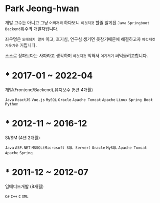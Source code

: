 # Park Jeong-hwan

개발 고수는 아니고 그냥 `어찌저찌` 하다보니 `이것저것` 할줄 알게된 `Java` `Springboot` `Backend`위주의 개발자입니다.

좌우명은 `도태되지 말자` 이고, 호기심, 연구심 생기면 못참기때문에 해결하고자 `이것저것` `기웃기웃` 거립니다.

스스로 정파보다는 사파라고 생각하며 `이것저것` 익혀서 `여기저기` 써먹을려고합니다.




# * 2017-01 ~ 2022-04

개발(Frontend/Backend),유지보수 (5년 4개월)

`Java` `ReactJS` `Vue.js` `MySQL` `Oracle` `Apache Tomcat` `Apache` `Linux` `Spring Boot` `Python`

# * 2012-11 ~ 2016-12

SI/SM (4년 2개월)

`Java` `ASP.NET` `MSSQL(Microsoft SQL Server)` `Oracle` `MySQL` `Apache Tomcat` `Apache` `Spring`

# * 2011-12 ~ 2012-07

임베디드개발 (8개월)

`C#` `C++` `C` `XML`
